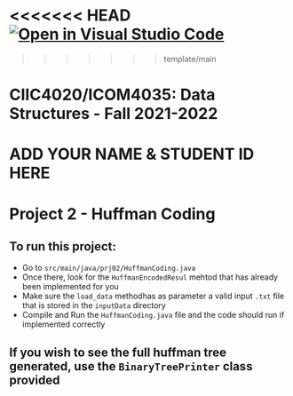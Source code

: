<<<<<<< HEAD
[![Open in Visual Studio Code](https://classroom.github.com/assets/open-in-vscode-f059dc9a6f8d3a56e377f745f24479a46679e63a5d9fe6f495e02850cd0d8118.svg)](https://classroom.github.com/online_ide?assignment_repo_id=6347971&assignment_repo_type=AssignmentRepo)
=======
>>>>>>> template/main
# CIIC4020/ICOM4035: Data Structures - Fall 2021-2022
# ADD YOUR NAME & STUDENT ID HERE
# Project 2 - Huffman Coding

## To run this project:
+ Go to `src/main/java/prj02/HuffmanCoding.java`
+ Once there, look for the `HuffmanEncodedResul` mehtod that has already been implemented for you
+ Make sure the ` load_data ` methodhas as parameter a valid input ` .txt ` file that is stored in the ` inputData ` directory
+ Compile and Run the ```HuffmanCoding.java``` file and the code should run if implemented correctly

## If you wish to see the full huffman tree generated, use the `BinaryTreePrinter` class provided
